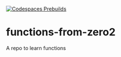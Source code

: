 [![Codespaces Prebuilds](https://github.com/ommagdum/functions-from-zero2/actions/workflows/codespaces/create_codespaces_prebuilds/badge.svg)](https://github.com/ommagdum/functions-from-zero2/actions/workflows/codespaces/create_codespaces_prebuilds)

# functions-from-zero2
A repo to learn functions
